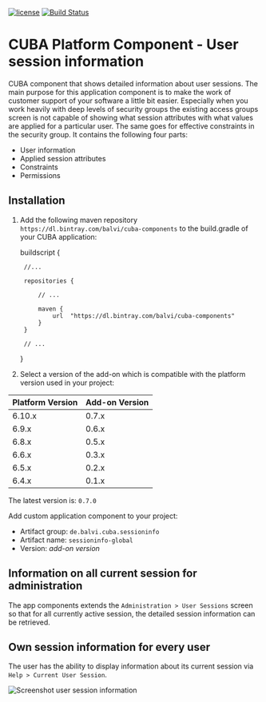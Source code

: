 [![license](https://img.shields.io/badge/license-Apache%20License%202.0-blue.svg?style=flat)](http://www.apache.org/licenses/LICENSE-2.0)
[![Build Status](https://travis-ci.org/balvi/cuba-component-user-session-information.svg?branch=master)](https://travis-ci.org/balvi/cuba-component-user-session-information)

#  CUBA Platform Component - User session information
CUBA component that shows detailed information about user sessions. The main purpose for this application component is to make the work of customer support of your software a little bit easier. Especially when you work heavily with deep levels of security groups the existing access groups screen is not capable of showing what session attributes with what values are applied for a particular user. The same goes for effective constraints in the security group.  It contains the following four parts:

* User information
* Applied session attributes
* Constraints
* Permissions


## Installation

1. Add the following maven repository `https://dl.bintray.com/balvi/cuba-components` to the build.gradle of your CUBA application:


    buildscript {
        
        //...
        
        repositories {
        
            // ...
        
            maven {
                url  "https://dl.bintray.com/balvi/cuba-components"
            }
        }
        
        // ...
    }

2. Select a version of the add-on which is compatible with the platform version used in your project:

| Platform Version | Add-on Version |
| ---------------- | -------------- |
| 6.10.x           | 0.7.x          |
| 6.9.x            | 0.6.x          |
| 6.8.x            | 0.5.x          |
| 6.6.x            | 0.3.x          |
| 6.5.x            | 0.2.x          |
| 6.4.x            | 0.1.x          |

The latest version is: `0.7.0`

Add custom application component to your project:

* Artifact group: `de.balvi.cuba.sessioninfo`
* Artifact name: `sessioninfo-global`
* Version: *add-on version*

## Information on all current session for administration
The app components extends the `Administration > User Sessions` screen so that for all currently active session, the detailed session information can be retrieved.

## Own session information for every user
The user has the ability to display information about its current session via `Help > Current User Session`.

![Screenshot user session information](https://github.com/balvi/cuba-component-user-session-information/blob/master/img/user-session-information.png)
